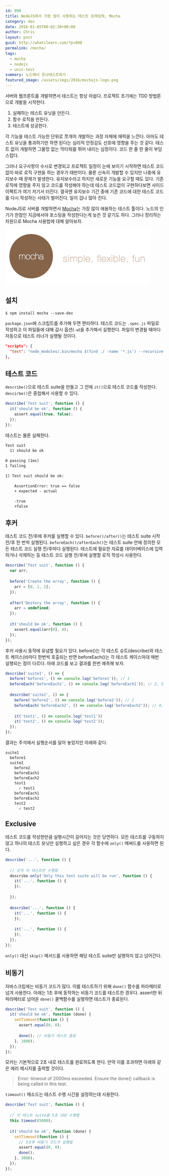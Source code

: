 ```yaml
---
id: 890
title: NodeJS에서 가장 많이 사용하는 테스트 프레임웍, Mocha
category: dev
date: 2016-01-05T00:02:30+00:00
author: Chris
layout: post
guid: http://whatilearn.com/?p=890
permalink: /mocha/
tags:
  - mocha
  - nodejs
  - unit-test
summary: 노드에서 유닛테스트하기
featured_image: /assets/imgs/2016/mochajs-logo.png
---
```

서버와 웹프론트를 개발하면서 테스트는 항상 아쉽다. 프로젝트 초기에는 TDD 방법론으로 개발을 시작한다.

1. 실패하는 테스트 유닛을 만든다.
2. 함수 로직을 만든다.
3. 테스트에 성공한다.

각 기능을 테스트 가능한 단위로 쪼개어 개발하는 과정 자체에 매력을 느낀다. 아마도 테스트 유닛을 통과하기만 하면 된다는 심리적 안정감도 선호에 영향을 주는 것 같다. 테스트 없이 개발하면 그물망 없는 막타워를 뛰어 내리는 심정이다. 코드 한 줄 한 줄이 부담스럽다.

그러나 요구사항이 수시로 변경되고 프로젝트 일정이 눈에 보이기 시작하면 테스트 코드 없이 바로 로직 구현을 하는 경우가 태반이다. 물론 신속히 개발할 수 있지만 나중에 유지보수 때 문제가 발생한다. 유지보수라고 하지만 새로운 기능을 요구할 때도 있다. 기존 로직에 영향을 주지 않고 코드를 작성해야 하는데 테스트 코드없이 구현하다보면 사이드 이펙트가 여기 저기서 터진다. 결국엔 유지보수 기간 중에 기존 코드에 대한 테스트 코드를 다시 작성하는 사태가 벌어진다. 일이 겁나 많아 진다.

NodeJS로 서버를 개발하면서 [Mocha](https://mochajs.org/)는 가장 많이 애용하는 테스트 툴이다. 노드의 인기가 한참인 지금에서야 포스팅을 작성한다는게 늦은 것 같기도 하다. 그러나 정리하는 차원으로 Mocha 사용법에 대해 알아보자.

![](/assets/imgs/2016/mocha1.png)


## 설치

```
$ npm install mocha --save-dev
```

`package.json`에 스크립트를 추가해 두면 편리하다. 테스트 코드는 `.spec.js` 파일로 작성하고 이 파일들에 대해 감시 옵션(`-w`)을 추가해서 실행한다. 파일이 변경될 때마다 자동으로 테스트 러너가 실행될 것이다.

```json
"scripts": {
  "test": "node_modules/.bin/mocha $(find ./ -name '*.js') --recursive -w"
},
```


## 테스트 코드

`describe()`으로 테스트 suite을 만들고 그 안에 `it()`으로 테스트 코드를 작성한다. `descirbe()`은 중첩해서 사용할 수 있다.

```javascript
describe('Test suit', function () {
  it('should be ok', function () {
    assert.equal(true, false);
  });
});
```

테스트는 물론 실패한다.

```
Test suit
  1) should be ok

0 passing (1ms)
1 failing

1) Test suit should be ok:

    AssertionError: true == false
    + expected - actual

    -true
    +false
```


## 후커

테스트 코드 전/후에 후커를 실행할 수 있다. `before()/after()`는 테스트 suite 시작 전/후 한 번씩 실행된다. `beforeEach()/afterEach()`는 테스트 suite 안에 정의한 모든 테스트 코드 실행 전/후마다 실행된다. 테스트에 필요한 자료를 데이터베이스에 입력하거나 삭제하는 등 테스트 코드 실행 전/후에 실행할 로직 작성시 사용한다.

```javascript
describe('Test suit', function () {
  var arr;

  before('Create the array', function () {
    arr = [0, 1, 2];
  });

  after('Destory the array', function () {
    arr = undefined;
  });

  it('should be ok', function () {
    assert.equal(arr[0], 0);
  });
});
```

후커 사용시 동작에 유념할 필요가 있다. before()는 각 테스트 슈트(describe)와 테스트 케이스(it)마다 한번씩 호출되는 반면 beforeEach()는 각 테스트 케이스마대 매번 실행되는 점이 다르다. 아래 코드를 보고 결과를 한번 예측해 보자.

```javascript
describe('suite1', () => {
  before('before1', () => console.log('before1')); // 1
  beforeEach('beforeEach1', () => console.log('beforeEach1')); // 3, 5

  describe('suite2', () => {
    before('before2', () => console.log('before2')); // 2
    beforeEach('beforeEach2', () => console.log('beforeEach2')); // 4, 6

    it('test1', () => console.log('test1'))
    it('test2', () => console.log('test2'));
  });
});
```

결과는 주석에서 실행순서를 달아 놓았지만 아래와 같다.

```
suite1
  before1
  suite2
    before2
    beforeEach1
    beforeEach2
    test1
      ✓ test1
    beforeEach1
    beforeEach2
    test2
      ✓ test2
```

## Exclusive

테스트 코드를 작성한만큼 실행시간이 길어지는 것은 당연하다. 모든 테스트를 구동하지 않고 하나의 테스트 유닛만 실행하고 싶은 경우 각 함수에 `only()` 메써드를 사용하면 된다.

```javascript
describe('...', function () {

  // 오직 이 테스트만 수행됨
  describe.only('Only this test suite will be run', function () {
    it('...', function () {
    });

  });

  describe('...', function () {  
    it('...', function () {
    });

    it('...', function () {
    });
  });
});
```

`only()` 대신 `skip()` 메서드를 사용하면 해당 테스트 suite만 실행하지 않고 넘어간다.


## 비동기

자바스크립에는 비동기 코드가 많다. 이를 테스트하기 위해 `done()` 함수를 파라메터로 넘겨 사용한다. 아래는 1초 후에 동작하는 비동기 코드를 테스트한 경우다. assert한 뒤 파라메터로 넘어온 `done()` 콜백함수를 실행하면 테스트가 종료된다.

```javascript
describe('Test suit', function () {
  it('should be ok', function (done) {
    setTimeout(function () {
      assert.equal(0, 0);

      done(); // 비동기 테스트 종료
    }, 1000);
  });
});
```

모카는 기본적으로 2초 내로 테스트를 완료하도록 한다. 만약 이를 초과하면 아래와 같은 에러 메시지를 출력할 것이다.

> Error: timeout of 2000ms exceeded. Ensure the done() callback is being called in this test.


`timeout()` 메소드는 테스트 수행 시간을 설정하는데 사용한다.

```javascript
describe('Test suit', function () {

  // 이 테스트 suite을 5초 내로 수행함
  this.timeout(5000);

  it('should be ok', function (done) {
    setTimeout(function () {
      // 3초후 비동기 코드가 실행됨
      assert.equal(0, 0);
      done();
    }, 3000);
  });
});
```

